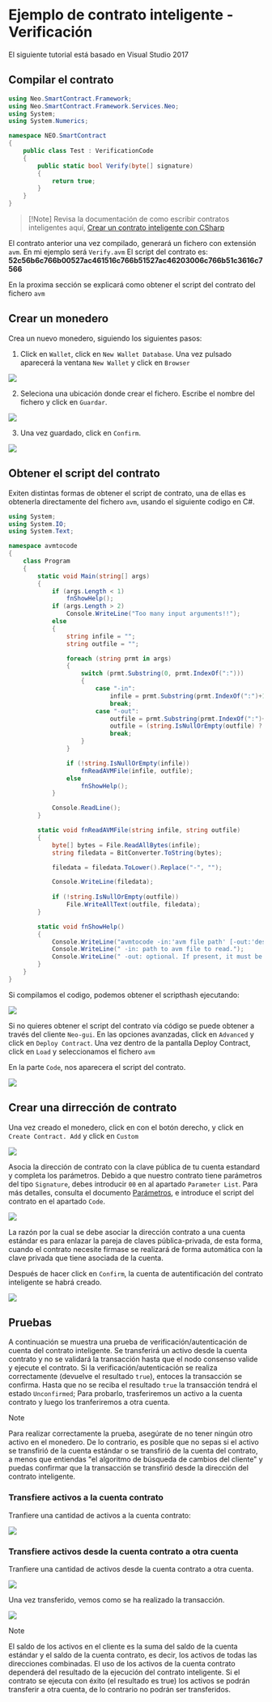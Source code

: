 # Ejemplo de contrato inteligente - Verificación

El siguiente tutorial está basado en Visual Studio 2017

## Compilar el contrato

```c#
using Neo.SmartContract.Framework;
using Neo.SmartContract.Framework.Services.Neo;
using System;
using System.Numerics;

namespace NEO.SmartContract
{
    public class Test : VerificationCode
    {
        public static bool Verify(byte[] signature)
        {
            return true;
        }
    }
}
```


> [!Note] Revisa la documentación de como escribir contratos inteligentes aquí, [Crear un contrato inteligente con CSharp](../getting-started-csharp.md)

El contrato anterior una vez compilado, generará un fichero con extensión `avm`. En mi ejemplo será `Verify.avm`
El script del contrato es: **52c56b6c766b00527ac461516c766b51527ac46203006c766b51c3616c7566**

En la proxima sección se explicará como obtener el script del contrato del fichero `avm`

## Crear un monedero

Crea un nuevo monedero, siguiendo los siguientes pasos:

1. Click en `Wallet`, click en `New Wallet Database`. Una vez pulsado aparecerá la ventana `New Wallet` y click en `Browser`

<img style="vertical-align: middle" src="/assets/verify_1.png">

2. Seleciona una ubicación donde crear el fichero. Escribe el nombre del fichero y click en `Guardar`.

<img style="vertical-align: middle" src="assets/verify/verify_2.png">

3. Una vez guardado, click en `Confirm`.

<img style="vertical-align: middle" src="assets/verify/verify_3.png">

## Obtener el script del contrato

Exiten distintas formas de obtener el script de contrato, una de ellas es obtenerla directamente del fichero `avm`, usando el siguiente codigo en C#.

```c#
using System;
using System.IO;
using System.Text;

namespace avmtocode
{
    class Program
    {
        static void Main(string[] args)
        {
            if (args.Length < 1)
                fnShowHelp();
            if (args.Length > 2)
                Console.WriteLine("Too many input arguments!!");
            else
            {
                string infile = "";
                string outfile = "";

                foreach (string prmt in args)
                {
                    switch (prmt.Substring(0, prmt.IndexOf(":")))
                    {
                        case "-in":
                            infile = prmt.Substring(prmt.IndexOf(":")+1);
                            break;
                        case "-out":
                            outfile = prmt.Substring(prmt.IndexOf(":")+1);
                            outfile = (string.IsNullOrEmpty(outfile) ? Environment.CurrentDirectory + "\\codesscript.txt" : outfile);
                            break;
                    }
                }

                if (!string.IsNullOrEmpty(infile))
                    fnReadAVMFile(infile, outfile);
                else
                    fnShowHelp();
            }

            Console.ReadLine();
        }

        static void fnReadAVMFile(string infile, string outfile)
        {
            byte[] bytes = File.ReadAllBytes(infile);
            string filedata = BitConverter.ToString(bytes);

            filedata = filedata.ToLower().Replace("-", "");

            Console.WriteLine(filedata);
            
            if (!string.IsNullOrEmpty(outfile))
                File.WriteAllText(outfile, filedata);
        }

        static void fnShowHelp()
        {
            Console.WriteLine("avmtocode -in:'avm file path' [-out:'destination file path']");
            Console.WriteLine(" -in: path to avm file to read.");
            Console.WriteLine(" -out: optional. If present, it must be accompanied file destination path.");
        }
    }
}


```

Si compilamos el codigo, podemos obtener el scripthash ejecutando:

<img style="vertical-align: middle" src="assets/verify/verify_4.png">


Si no quieres obtener el script del contrato vía código se puede obtener a través del cliente `Neo-gui`. En las opciones avanzadas, click en `Advanced` y click en `Deploy Contract`. Una vez dentro de la pantalla Deploy Contract, click en `Load` y seleccionamos el fichero `avm`

En la parte `Code`, nos aparecera el script del contrato.

<img style="vertical-align: middle" src="/assets/verify_5.png">


## Crear una dirrección de contrato

Una vez creado el monedero, click en con el botón derecho, y click en `Create Contract. Add` y click en `Custom`

<img style="vertical-align: middle" src="/assets/verify_6.png">

Asocia la dirección de contrato con la clave pública de tu cuenta estandard y completa los parámetros. Debido a que nuestro contrato tiene parámetros del tipo `Signature`, debes introducir `00` en al apartado `Parameter List`. Para más detalles, consulta el documento [Parámetros](Parameter.md), e introduce el script del contrato en el apartado `Code`.

<img style="vertical-align: middle" src="/assets/verify_7.png">

La razón por la cual se debe asociar la dirección contrato a una cuenta estándar es para enlazar la pareja de claves pública-privada, de esta forma, cuando el contrato necesite firmase se realizará de forma automática con la clave privada que tiene asociada de la cuenta.


Después de hacer click en `Confirm`, la cuenta de autentificación del contrato inteligente se habrá creado.

<img style="vertical-align: middle" src="assets/verify/verify_8.png">

## Pruebas

A continuación se muestra una prueba de verificación/autenticación de cuenta del contrato inteligente. Se transferirá un activo desde la cuenta contrato y no se validará la transacción hasta que el nodo consenso valide y ejecute el contrato. Si la verificación/autenticación se realiza correctamente (devuelve el resultado `true`), entoces la transacción se confirma. Hasta que no se reciba el resultado `true` la transacción tendrá el estado `Unconfirmed`; Para probarlo, trasferiremos un activo a la cuenta contrato y luego los tranferiremos a otra cuenta.

> [!NOTE]
> Para realizar correctamente la prueba, asegúrate de no tener ningún otro activo en el monedero. De lo contrario, es posible que no sepas si el activo se transfirió de la cuenta estándar o se transfirió de la cuenta del contrato, a menos que entiendas "el algoritmo de búsqueda de cambios del cliente" y puedas confirmar que la transacción se transfirió desde la dirección del contrato inteligente.

### Transfiere activos a la cuenta contrato

Tranfiere una cantidad de activos a la cuenta contrato:

<img style="vertical-align: middle" src="/assets/verify_9.png">

### Transfiere activos desde la cuenta contrato a otra cuenta

Tranfiere una cantidad de activos desde la cuenta contrato a otra cuenta.

<img style="vertical-align: middle" src="/assets/verify_10.png">

Una vez transferido, vemos como se ha realizado la transacción.

<img style="vertical-align: middle" src="assets/verify/verify_11.png">

> [!NOTE]
> El saldo de los activos en el cliente es la suma del saldo de la cuenta estándar y el saldo de la cuenta contrato, es decir, los activos de todas las direcciones combinadas. El uso de los activos de la cuenta contrato dependerá del resultado de la ejecución del contrato inteligente. Si el contrato se ejecuta con éxito (el resultado es true) los activos se podrán transferir a otra cuenta, de lo contrario no podrán ser transferidos.

